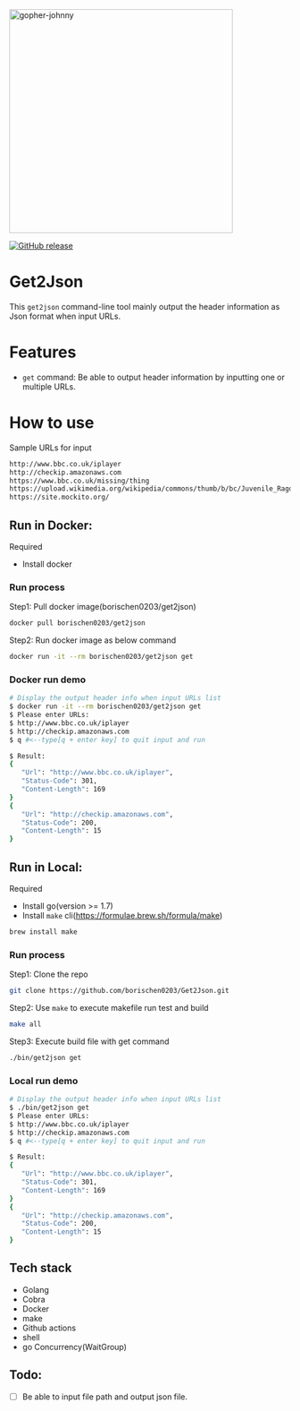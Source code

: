 <img src="https://raw.githubusercontent.com/scraly/gophers/main/gopher-johnny.jpg" alt="gopher-johnny" width=400>

<p align="Left">
  <p align="Left">
    <a href="https://github.com/borischen0203/litclock/actions/workflows/go.yml"><img alt="GitHub release" src="https://github.com/borischen0203/Get2Json/actions/workflows/go.yml/badge.svg?logo=github&style=flat-square"></a>
  </p>
</p>


# Get2Json
This `get2json` command-line tool mainly output the header information as Json format when input URLs.

# Features
- `get` command: Be able to output header information by inputting one or multiple URLs.


# How to use
Sample URLs for input
```bash
http://www.bbc.co.uk/iplayer
http://checkip.amazonaws.com
https://www.bbc.co.uk/missing/thing
https://upload.wikimedia.org/wikipedia/commons/thumb/b/bc/Juvenile_Ragdoll.jpg/220px-Juvenile_Ragdoll.jpg
https://site.mockito.org/
```

## Run in Docker:
Required
- Install docker

### Run process
Step1: Pull docker image(borischen0203/get2json)
```bash
docker pull borischen0203/get2json
```
Step2:  Run docker image as below command
```bash
docker run -it --rm borischen0203/get2json get
```




### Docker run demo
```bash
# Display the output header info when input URLs list
$ docker run -it --rm borischen0203/get2json get
$ Please enter URLs:
$ http://www.bbc.co.uk/iplayer
$ http://checkip.amazonaws.com
$ q #<--type[q + enter key] to quit input and run

$ Result:
{
   "Url": "http://www.bbc.co.uk/iplayer",
   "Status-Code": 301,
   "Content-Length": 169
}
{
   "Url": "http://checkip.amazonaws.com",
   "Status-Code": 200,
   "Content-Length": 15
}
```


## Run in Local:

Required
- Install go(version >= 1.7)
- Install `make` cli(https://formulae.brew.sh/formula/make)
```bash
brew install make
```

### Run process
Step1: Clone the repo
```bash
git clone https://github.com/borischen0203/Get2Json.git
```
Step2: Use `make` to execute makefile run test and build
```bash
make all
```
Step3: Execute build file with get command
```bash
./bin/get2json get
```

### Local run demo
```bash
# Display the output header info when input URLs list
$ ./bin/get2json get
$ Please enter URLs:
$ http://www.bbc.co.uk/iplayer
$ http://checkip.amazonaws.com
$ q #<--type[q + enter key] to quit input and run

$ Result:
{
   "Url": "http://www.bbc.co.uk/iplayer",
   "Status-Code": 301,
   "Content-Length": 169
}
{
   "Url": "http://checkip.amazonaws.com",
   "Status-Code": 200,
   "Content-Length": 15
}
```

## Tech stack
- Golang
- Cobra
- Docker
- make
- Github actions
- shell
- go Concurrency(WaitGroup)

## Todo:
- [ ] Be able to input file path and output json file.